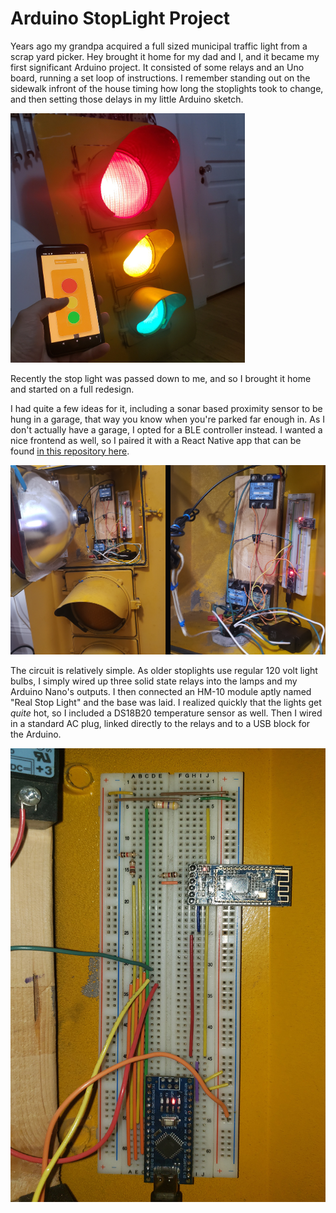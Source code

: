# Arduino StopLight Project

Years ago my grandpa acquired a full sized municipal traffic light from a scrap yard picker. Hey brought it home for my dad and I, and it became my first significant Arduino project. It consisted of some relays and an Uno board, running a set loop of instructions. I remember standing out on the sidewalk infront of the house timing how long the stoplights took to change, and then setting those delays in my little Arduino sketch.

<img src="./images/AppImage.jpg" width="375">

Recently the stop light was passed down to me, and so I brought it home and started on a full redesign.

I had quite a few ideas for it, including a sonar based proximity sensor to be hung in a garage, that way you know when you're parked far enough in. As I don't actually have a garage, I opted for a BLE controller instead. I wanted a nice frontend as well, so I paired it with a React Native app that can be found [in this repository here](https://github.com/DavidASix/StopLight_App).

<img src="./images/Internals.jpg">

The circuit is relatively simple. As older stoplights use regular 120 volt light bulbs, I simply wired up three solid state relays into the lamps and my Arduino Nano's outputs. I then connected an HM-10 module aptly named "Real Stop Light" and the base was laid.
I realized quickly that the lights get *quite* hot, so I included a DS18B20 temperature sensor as well. Then I wired in a standard AC plug, linked directly to the relays and to a USB block for the Arduino.

<img src="./images/ArduinoCircuit.jpg">
